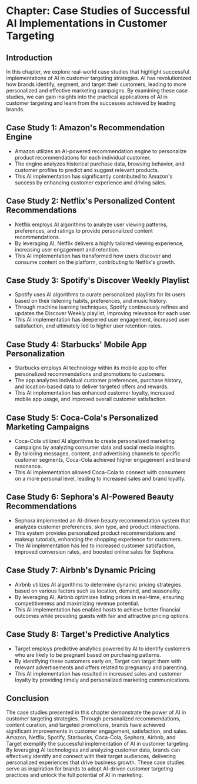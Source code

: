 Chapter: Case Studies of Successful AI Implementations in Customer Targeting
============================================================================

Introduction
------------

In this chapter, we explore real-world case studies that highlight successful implementations of AI in customer targeting strategies. AI has revolutionized how brands identify, segment, and target their customers, leading to more personalized and effective marketing campaigns. By examining these case studies, we can gain insights into the practical applications of AI in customer targeting and learn from the successes achieved by leading brands.

Case Study 1: Amazon's Recommendation Engine
--------------------------------------------

* Amazon utilizes an AI-powered recommendation engine to personalize product recommendations for each individual customer.
* The engine analyzes historical purchase data, browsing behavior, and customer profiles to predict and suggest relevant products.
* This AI implementation has significantly contributed to Amazon's success by enhancing customer experience and driving sales.

Case Study 2: Netflix's Personalized Content Recommendations
------------------------------------------------------------

* Netflix employs AI algorithms to analyze user viewing patterns, preferences, and ratings to provide personalized content recommendations.
* By leveraging AI, Netflix delivers a highly tailored viewing experience, increasing user engagement and retention.
* This AI implementation has transformed how users discover and consume content on the platform, contributing to Netflix's growth.

Case Study 3: Spotify's Discover Weekly Playlist
------------------------------------------------

* Spotify uses AI algorithms to curate personalized playlists for its users based on their listening habits, preferences, and music history.
* Through machine learning techniques, Spotify continuously refines and updates the Discover Weekly playlist, improving relevance for each user.
* This AI implementation has deepened user engagement, increased user satisfaction, and ultimately led to higher user retention rates.

Case Study 4: Starbucks' Mobile App Personalization
---------------------------------------------------

* Starbucks employs AI technology within its mobile app to offer personalized recommendations and promotions to customers.
* The app analyzes individual customer preferences, purchase history, and location-based data to deliver targeted offers and rewards.
* This AI implementation has enhanced customer loyalty, increased mobile app usage, and improved overall customer satisfaction.

Case Study 5: Coca-Cola's Personalized Marketing Campaigns
----------------------------------------------------------

* Coca-Cola utilized AI algorithms to create personalized marketing campaigns by analyzing consumer data and social media insights.
* By tailoring messages, content, and advertising channels to specific customer segments, Coca-Cola achieved higher engagement and brand resonance.
* This AI implementation allowed Coca-Cola to connect with consumers on a more personal level, leading to increased sales and brand loyalty.

Case Study 6: Sephora's AI-Powered Beauty Recommendations
---------------------------------------------------------

* Sephora implemented an AI-driven beauty recommendation system that analyzes customer preferences, skin type, and product interactions.
* This system provides personalized product recommendations and makeup tutorials, enhancing the shopping experience for customers.
* The AI implementation has led to increased customer satisfaction, improved conversion rates, and boosted online sales for Sephora.

Case Study 7: Airbnb's Dynamic Pricing
--------------------------------------

* Airbnb utilizes AI algorithms to determine dynamic pricing strategies based on various factors such as location, demand, and seasonality.
* By leveraging AI, Airbnb optimizes listing prices in real-time, ensuring competitiveness and maximizing revenue potential.
* This AI implementation has enabled hosts to achieve better financial outcomes while providing guests with fair and attractive pricing options.

Case Study 8: Target's Predictive Analytics
-------------------------------------------

* Target employs predictive analytics powered by AI to identify customers who are likely to be pregnant based on purchasing patterns.
* By identifying these customers early on, Target can target them with relevant advertisements and offers related to pregnancy and parenting.
* This AI implementation has resulted in increased sales and customer loyalty by providing timely and personalized marketing communications.

Conclusion
----------

The case studies presented in this chapter demonstrate the power of AI in customer targeting strategies. Through personalized recommendations, content curation, and targeted promotions, brands have achieved significant improvements in customer engagement, satisfaction, and sales. Amazon, Netflix, Spotify, Starbucks, Coca-Cola, Sephora, Airbnb, and Target exemplify the successful implementation of AI in customer targeting. By leveraging AI technologies and analyzing customer data, brands can effectively identify and connect with their target audiences, delivering personalized experiences that drive business growth. These case studies serve as inspiration for brands to adopt AI-driven customer targeting practices and unlock the full potential of AI in marketing.
